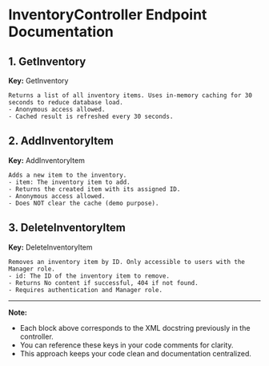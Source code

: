 # InventoryController Endpoint Documentation

## 1. GetInventory
**Key:** GetInventory
```
Returns a list of all inventory items. Uses in-memory caching for 30 seconds to reduce database load.
- Anonymous access allowed.
- Cached result is refreshed every 30 seconds.
```

## 2. AddInventoryItem
**Key:** AddInventoryItem
```
Adds a new item to the inventory.
- item: The inventory item to add.
- Returns the created item with its assigned ID.
- Anonymous access allowed.
- Does NOT clear the cache (demo purpose).
```

## 3. DeleteInventoryItem
**Key:** DeleteInventoryItem
```
Removes an inventory item by ID. Only accessible to users with the Manager role.
- id: The ID of the inventory item to remove.
- Returns No content if successful, 404 if not found.
- Requires authentication and Manager role.
```

---

**Note:**
- Each block above corresponds to the XML docstring previously in the controller.
- You can reference these keys in your code comments for clarity.
- This approach keeps your code clean and documentation centralized.
